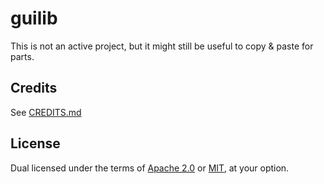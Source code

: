 # guilib

This is not an active project, but it might still be useful to copy & paste for parts.


## Credits

See [CREDITS.md](CREDITS.md)


## License

Dual licensed under the terms of [Apache 2.0](LICENSE-APACHE) or
[MIT](LICENSE-MIT), at your option.
